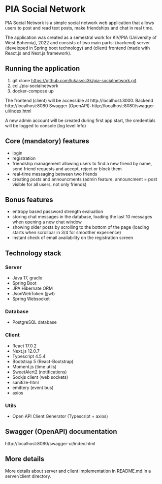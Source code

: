 # PIA Social Network

PIA Social Network is a simple social network web application that allows users to post and read text posts, make friendships and chat in real time.

The application was created as a semestral work for KIV/PIA (University of West Bohemia), 2022 and consists of two main parts: (backend) server (developed in Spring boot technology) and (client) frontend (made with React.js and Next.js framework).

## Running the application

1. git clone https://github.com/lukasvlc3k/pia-socialnetwork.git
2. cd ./pia-socialnetwork
3. docker-compose up

The frontend (client) will be accessible at http://localhost:3000. Backend http://localhost:8080
Swagger (OpenAPI): http://localhost:8080/swagger-ui/index.html

A new admin account will be created during first app start, the credentials will be logged to console (log level Info)

## Core (mandatory) features

- login
- registration
- friendship management allowing users to find a new friend by name, send friend requests and accept, reject or block them
- real-time messaging between two friends
- creating posts and announcments (admin feature, announcment = post visible for all users, not only friends)

## Bonus features

- entropy based password strength evaluation
- storing chat messages in the database, loading the last 10 messages when opening a new chat window
- showing older posts by scrolling to the bottom of the page (loading starts when scrollbar in 3/4 for smoother experience)
- instant check of email availability on the registration screen

## Technology stack

### Server

- Java 17, gradle
- Spring Boot
- JPA Hibernate ORM
- JsonWebToken (jjwt)
- Spring Websocket

### Database

- PostgreSQL database

### Client

- React 17.0.2
- Next.js 12.0.7
- Typescript 4.5.4
- Bootstrap 5 (React-Bootstrap)
- Moment.js (time utils)
- SweetAlert2 (notifications)
- Sockjs client (web sockets)
- sanitize-html
- emittery (event bus)
- axios

### Utils

- Open API Client Generator (Typescript + axios)

## Swagger (OpenAPI) documentation

http://localhost:8080/swagger-ui/index.html

## More details

More details about server and client implementation in README.md in a server/client directory.
